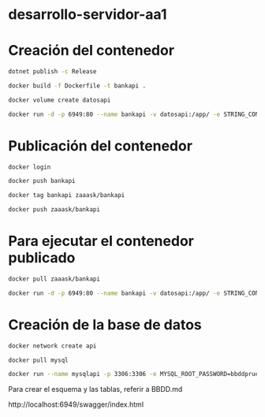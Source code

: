 # desarrollo-servidor-aa1

# Creación del contenedor
```bash
dotnet publish -c Release
```

```bash
docker build -f Dockerfile -t bankapi .
```

```bash
docker volume create datosapi  
```

```bash
docker run -d -p 6949:80 --name bankapi -v datosapi:/app/ -e STRING_CONEXION="server=212.227.32.40;database=api_clase;uid=root;password=8m!25i!17I" bankapi    
```

# Publicación del contenedor
```bash
docker login
```

```bash
docker push bankapi
```

```bash
docker tag bankapi zaaask/bankapi
```

```bash
docker push zaaask/bankapi
```

# Para ejecutar el contenedor publicado
```bash
docker pull zaaask/bankapi
```

```bash
docker run -d -p 6949:80 --name bankapi -v datosapi:/app/ -e STRING_CONEXION="server=mysqlapi;database=api_clase;uid=root;password=bbddpruebas" --network=api bankapi
```

# Creación de la base de datos
```bash
docker network create api
```

```bash
docker pull mysql
```

```bash
docker run --name mysqlapi -p 3306:3306 -e MYSQL_ROOT_PASSWORD=bbddpruebas -d mysql
```

Para crear el esquema y las tablas, referir a  BBDD.md

http://localhost:6949/swagger/index.html

